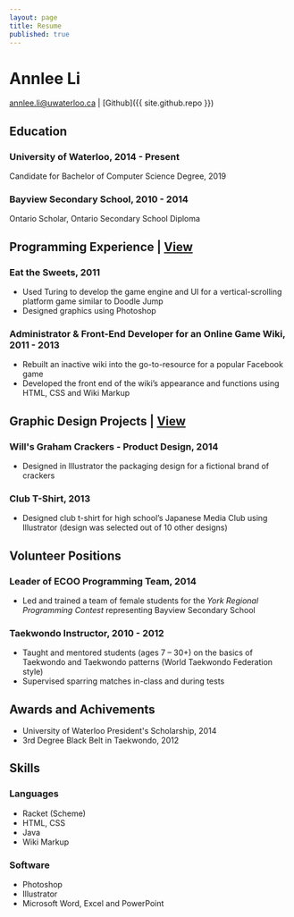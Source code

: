```yaml
---
layout: page
title: Resume
published: true
---
```


# Annlee Li
<a href="mailto:annlee.li@uwaterloo.ca">annlee.li@uwaterloo.ca</a> | 
[Github]({{ site.github.repo }})

## Education
### University of Waterloo, 2014 - Present
Candidate for Bachelor of Computer Science Degree, 2019

### Bayview Secondary School, 2010 - 2014
Ontario Scholar, Ontario Secondary School Diploma

## Programming Experience | [View](/portfolio/programs)
### Eat the Sweets, 2011
- Used Turing to develop the game engine and UI for a vertical-scrolling platform game similar to Doodle Jump
- Designed graphics using Photoshop

### Administrator & Front-End Developer for an Online Game Wiki, 2011 - 2013
- Rebuilt an inactive wiki into the go-to-resource for a popular Facebook game
- Developed the front end of the wiki’s appearance and functions using HTML, CSS and Wiki Markup 

## Graphic Design Projects | [View](/portfolio/#graphics)
### Will's Graham Crackers - Product Design, 2014
- Designed in Illustrator the packaging design for a fictional brand of crackers

### Club T-Shirt, 2013
- Designed club t-shirt for high school’s Japanese Media Club using Illustrator (design was selected out of 10 other designs)

## Volunteer Positions
### Leader of ECOO Programming Team, 2014
- Led and trained a team of female students for the _York Regional Programming Contest_ representing Bayview Secondary School

### Taekwondo Instructor, 2010 - 2012
- Taught and mentored students (ages 7 – 30+) on the basics of Taekwondo and Taekwondo patterns (World Taekwondo Federation style)
- Supervised sparring matches in-class and during tests

## Awards and Achivements
- University of Waterloo President's Scholarship, 2014
- 3rd Degree Black Belt in Taekwondo, 2012

## Skills
### Languages
- Racket (Scheme)
- HTML, CSS
- Java
- Wiki Markup

### Software
- Photoshop
- Illustrator
- Microsoft Word, Excel and PowerPoint